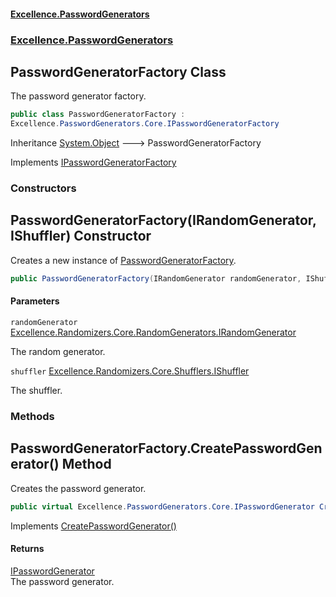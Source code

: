 #### [Excellence.PasswordGenerators](Excellence.PasswordGenerators.md 'Excellence.PasswordGenerators')
### [Excellence.PasswordGenerators](Excellence.PasswordGenerators.md#Excellence.PasswordGenerators 'Excellence.PasswordGenerators')

## PasswordGeneratorFactory Class

The password generator factory.

```csharp
public class PasswordGeneratorFactory :
Excellence.PasswordGenerators.Core.IPasswordGeneratorFactory
```

Inheritance [System.Object](https://docs.microsoft.com/en-us/dotnet/api/System.Object 'System.Object') &#129106; PasswordGeneratorFactory

Implements [IPasswordGeneratorFactory](IPasswordGeneratorFactory.md 'Excellence.PasswordGenerators.Core.IPasswordGeneratorFactory')
### Constructors

<a name='Excellence.PasswordGenerators.PasswordGeneratorFactory.PasswordGeneratorFactory(IRandomGenerator,IShuffler)'></a>

## PasswordGeneratorFactory(IRandomGenerator, IShuffler) Constructor

Creates a new instance of [PasswordGeneratorFactory](PasswordGeneratorFactory.md 'Excellence.PasswordGenerators.PasswordGeneratorFactory').

```csharp
public PasswordGeneratorFactory(IRandomGenerator randomGenerator, IShuffler shuffler);
```
#### Parameters

<a name='Excellence.PasswordGenerators.PasswordGeneratorFactory.PasswordGeneratorFactory(IRandomGenerator,IShuffler).randomGenerator'></a>

`randomGenerator` [Excellence.Randomizers.Core.RandomGenerators.IRandomGenerator](https://docs.microsoft.com/en-us/dotnet/api/Excellence.Randomizers.Core.RandomGenerators.IRandomGenerator 'Excellence.Randomizers.Core.RandomGenerators.IRandomGenerator')

The random generator.

<a name='Excellence.PasswordGenerators.PasswordGeneratorFactory.PasswordGeneratorFactory(IRandomGenerator,IShuffler).shuffler'></a>

`shuffler` [Excellence.Randomizers.Core.Shufflers.IShuffler](https://docs.microsoft.com/en-us/dotnet/api/Excellence.Randomizers.Core.Shufflers.IShuffler 'Excellence.Randomizers.Core.Shufflers.IShuffler')

The shuffler.
### Methods

<a name='Excellence.PasswordGenerators.PasswordGeneratorFactory.CreatePasswordGenerator()'></a>

## PasswordGeneratorFactory.CreatePasswordGenerator() Method

Creates the password generator.

```csharp
public virtual Excellence.PasswordGenerators.Core.IPasswordGenerator CreatePasswordGenerator();
```

Implements [CreatePasswordGenerator()](IPasswordGeneratorFactory.md#Excellence.PasswordGenerators.Core.IPasswordGeneratorFactory.CreatePasswordGenerator() 'Excellence.PasswordGenerators.Core.IPasswordGeneratorFactory.CreatePasswordGenerator()')

#### Returns
[IPasswordGenerator](IPasswordGenerator.md 'Excellence.PasswordGenerators.Core.IPasswordGenerator')  
The password generator.
